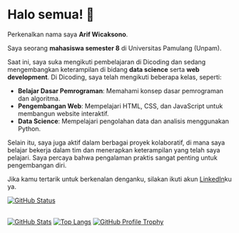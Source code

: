 # Halo semua! 👋

Perkenalkan nama saya **Arif Wicaksono**.

Saya seorang **mahasiswa semester 8** di Universitas Pamulang (Unpam).

Saat ini, saya suka mengikuti pembelajaran di Dicoding dan sedang mengembangkan keterampilan di bidang **data science** serta **web development**. Di Dicoding, saya telah mengikuti beberapa kelas, seperti:

- **Belajar Dasar Pemrograman**: Memahami konsep dasar pemrograman dan algoritma.
- **Pengembangan Web**: Mempelajari HTML, CSS, dan JavaScript untuk membangun website interaktif.
- **Data Science**: Mempelajari pengolahan data dan analisis menggunakan Python.

Selain itu, saya juga aktif dalam berbagai proyek kolaboratif, di mana saya belajar bekerja dalam tim dan menerapkan keterampilan yang telah saya pelajari. Saya percaya bahwa pengalaman praktis sangat penting untuk pengembangan diri.

Jika kamu tertarik untuk berkenalan denganku, silakan ikuti akun [LinkedIn](https://www.linkedin.com/in/arifwcksn26)ku ya.


<div style="display: flex; flex-direction: row; align-items: center;">
  <a href="https://github.com/arifwcksn26">
    <img src="https://readme-typing-svg.demolab.com?font=Tilt+Prism&size=30&pause=0&color=38C2FF&center=false&multiline=true&repeat=true&width=435&lines=GitHub+Status+%3A)" alt="GitHub Status">
  </a>
</div>
<br>

[![GitHub Stats](https://github-readme-stats.vercel.app/api?username=arifwcksn26&show_icons=true&theme=dark)](https://github.com/arifwcksn26/github-readme-stats)
[![Top Langs](https://github-readme-stats.vercel.app/api/top-langs/?username=arifwcksn26&layout=compact&theme=dark)](https://github.com/arifwcksn26/github-readme-stats)
[![GitHub Profile Trophy](https://github-profile-trophy.vercel.app/?username=arifwcksn26&theme=blue)](https://github.com/arifwcksn26/github-profile-trophy)
